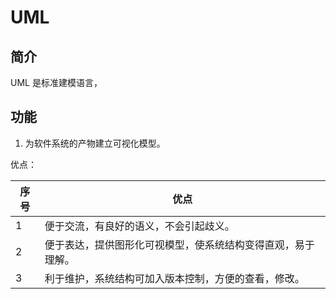 # UML

## 简介

UML 是标准建模语言，

## 功能

1. 为软件系统的产物建立可视化模型。
 
优点：

序号 | 优点
----|-----
  1 | 便于交流，有良好的语义，不会引起歧义。
  2 | 便于表达，提供图形化可视模型，使系统结构变得直观，易于理解。
  3 | 利于维护，系统结构可加入版本控制，方便的查看，修改。



